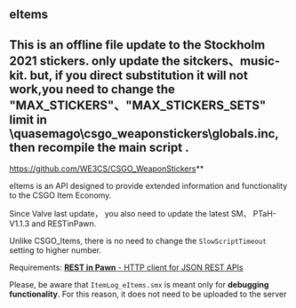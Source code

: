 ## **eItems**

## This is an offline file update to the Stockholm 2021 stickers. only update the sitckers、music-kit. but, if you  direct substitution it will not work,you need to change the "MAX_STICKERS"、"MAX_STICKERS_SETS" limit in \quasemago\csgo_weaponstickers\globals.inc, then recompile the main script . 
https://github.com/WE3CS/CSGO_WeaponStickers**

eItems is an API designed to provide extended information and functionality to the CSGO Item Economy.

Since Valve last update， you also need to update the latest SM、 PTaH-V1.1.3 and RESTinPawn.

Unlike CSGO_Items, there is no need to change the `SlowScriptTimeout` setting to higher number.

Requirements: [**REST in Pawn** - HTTP client for JSON REST APIs](https://forums.alliedmods.net/showthread.php?t=298024)

Please, be aware that `ItemLog_eItems.smx` is meant only for **debugging functionality**. For this reason, it does not need to be uploaded to the server
